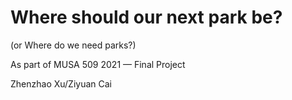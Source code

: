 # Where should our next park be?

(or Where do we need parks?)

As part of MUSA 509 2021 — Final Project


Zhenzhao Xu/Ziyuan Cai